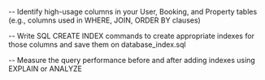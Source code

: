 -- Identify high-usage columns in your User, Booking, and Property tables (e.g., columns used in WHERE, JOIN, ORDER BY clauses) 

-- Write SQL CREATE INDEX commands to create appropriate indexes for those columns and save them on database_index.sql 

-- Measure the query performance before and after adding indexes using EXPLAIN or ANALYZE 
